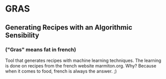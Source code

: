 # GRAS
## Generating Recipes with an Algorithmic Sensibility
### ("Gras" means fat in french)

Tool that generates recipes with machine learning techniques. The learning is done on recipes from the french website
marmiton.org. Why? Because when it comes to food, french is always the answer. ;)